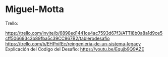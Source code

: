 # Miguel-Motta
Trello:

https://trello.com/invite/b/6898ed1441ce4ac7593d67f3/ATTI8b0a8a1d9ce5cff506693c3b89fba5c39CC967B2/tablerodesafio
https://trello.com/b/EHPnifEc/reingenieria-de-un-sistema-legacy
Explicación del Codigo del Desafio: https://youtu.be/Equjb9Q9AZE
